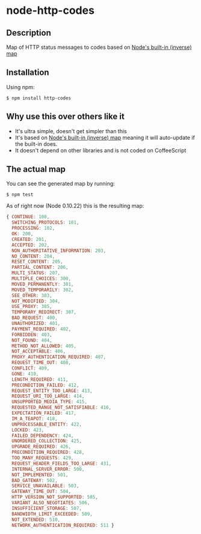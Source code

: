 # node-http-codes

## Description
Map of HTTP status messages to codes based on [Node's built-in (inverse) map](http://nodejs.org/api/http.html#http_http_status_codes)

## Installation
Using npm:

    $ npm install http-codes

## Why use this over others like it

- It's ultra simple, doesn't get simpler than this
- It's based on [Node's built-in (inverse) map](http://nodejs.org/api/http.html#http_http_status_codes) meaning it will auto-update if the built-in does.
- It doesn't depend on other libraries and is not coded on CoffeeScript
 
## The actual map

You can see the generated map by running:

    $ npm test

As of right now (Node 0.10.22) this is the resulting map:
```js
{ CONTINUE: 100,
  SWITCHING_PROTOCOLS: 101,
  PROCESSING: 102,
  OK: 200,
  CREATED: 201,
  ACCEPTED: 202,
  NON_AUTHORITATIVE_INFORMATION: 203,
  NO_CONTENT: 204,
  RESET_CONTENT: 205,
  PARTIAL_CONTENT: 206,
  MULTI_STATUS: 207,
  MULTIPLE_CHOICES: 300,
  MOVED_PERMANENTLY: 301,
  MOVED_TEMPORARILY: 302,
  SEE_OTHER: 303,
  NOT_MODIFIED: 304,
  USE_PROXY: 305,
  TEMPORARY_REDIRECT: 307,
  BAD_REQUEST: 400,
  UNAUTHORIZED: 401,
  PAYMENT_REQUIRED: 402,
  FORBIDDEN: 403,
  NOT_FOUND: 404,
  METHOD_NOT_ALLOWED: 405,
  NOT_ACCEPTABLE: 406,
  PROXY_AUTHENTICATION_REQUIRED: 407,
  REQUEST_TIME_OUT: 408,
  CONFLICT: 409,
  GONE: 410,
  LENGTH_REQUIRED: 411,
  PRECONDITION_FAILED: 412,
  REQUEST_ENTITY_TOO_LARGE: 413,
  REQUEST_URI_TOO_LARGE: 414,
  UNSUPPORTED_MEDIA_TYPE: 415,
  REQUESTED_RANGE_NOT_SATISFIABLE: 416,
  EXPECTATION_FAILED: 417,
  IM_A_TEAPOT: 418,
  UNPROCESSABLE_ENTITY: 422,
  LOCKED: 423,
  FAILED_DEPENDENCY: 424,
  UNORDERED_COLLECTION: 425,
  UPGRADE_REQUIRED: 426,
  PRECONDITION_REQUIRED: 428,
  TOO_MANY_REQUESTS: 429,
  REQUEST_HEADER_FIELDS_TOO_LARGE: 431,
  INTERNAL_SERVER_ERROR: 500,
  NOT_IMPLEMENTED: 501,
  BAD_GATEWAY: 502,
  SERVICE_UNAVAILABLE: 503,
  GATEWAY_TIME_OUT: 504,
  HTTP_VERSION_NOT_SUPPORTED: 505,
  VARIANT_ALSO_NEGOTIATES: 506,
  INSUFFICIENT_STORAGE: 507,
  BANDWIDTH_LIMIT_EXCEEDED: 509,
  NOT_EXTENDED: 510,
  NETWORK_AUTHENTICATION_REQUIRED: 511 }
```
